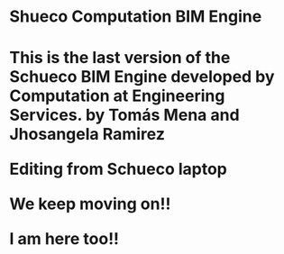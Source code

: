 <h1>Shueco Computation BIM Engine<h1> 

<p1>
  This is the last version of the Schueco BIM Engine developed by Computation at Engineering Services. 
by Tomás Mena and Jhosangela Ramirez

Editing from Schueco laptop

We keep moving on!!

I am here too!!
<p1>
